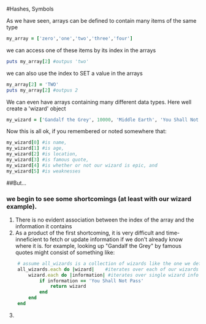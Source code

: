 #Hashes, Symbols

As we have seen, arrays can be defined to contain
	many items of the same type

```ruby 
my_array = ['zero','one','two','three','four']
```


we can access one of these items by its index in the arrays

```ruby 
puts my_array[2] #outpus 'two' 
```


we can also use the index to SET a value in the arrays

```ruby 
my_array[2] = 'TWO'
puts my_array[2] #outpus 2
```


We can even have arrays containing many different
  data types. Here well create a 'wizard' object

```ruby
my_wizard = ['Gandalf the Grey', 10000, 'Middle Earth', 'You Shall Not Pass', true, nil]
```


Now this is all ok, if you remembered or noted somewhere that:
```ruby
my_wizard[0] #is name,
my_wizard[1] #is age,
my_wizard[2] #is location,
my_wizard[3] #is famous quote,
my_wizard[4] #is whether or not our wizard is epic, and
my_wizard[5] #is weaknesses
```

##But...
### we begin to see some shortcomings (at least with our wizard example). 

1. There is no evident association between the index of the array and the information it contains
2. As a product of the first shortcoming, it is very difficult and time-inneficient to fetch or update information if we don't already know where it is.
	for example, looking up "Gandalf the Grey" by famous quotes might consist of something like:
	
```ruby
	# assume all_wizards is a collection of wizards like the one we defined above
	all_wizards.each do |wizard|	#iterates over each of our wizards
		wizard.each do |information| #iterates over single wizard info
			if information == 'You Shall Not Pass'
				return wizard
			end
		end
	end
```
3. 